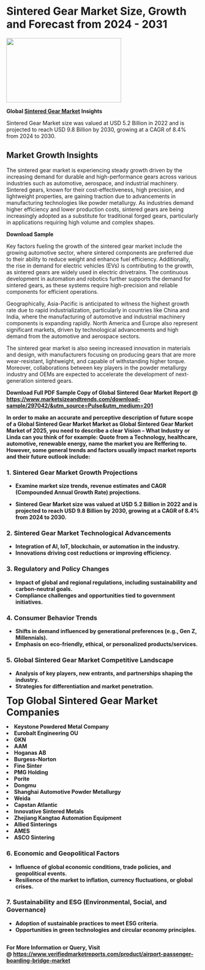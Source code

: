 <H1>Sintered Gear Market Size, Growth and Forecast from 2024 - 2031</H1><img class="aligncenter size-medium wp-image-584254" src="https://thirdeyenews.in/wp-content/uploads/2024/09/Global-Market-Research-300x168.jpeg" alt="" width="300" height="168" /><p><strong>Global&nbsp;<a href="https://www.marketsizeandtrends.com/download-sample/297042/&amp;utm_source=Pulse&amp;utm_medium=201">Sintered Gear Market</a> Insights</strong></p><p>Sintered Gear Market size was valued at USD 5.2 Billion in 2022 and is projected to reach USD 9.8 Billion by 2030, growing at a CAGR of 8.4% from 2024 to 2030.</p><p><h2>Market Growth Insights</h2> <p>The sintered gear market is experiencing steady growth driven by the increasing demand for durable and high-performance gears across various industries such as automotive, aerospace, and industrial machinery. Sintered gears, known for their cost-effectiveness, high precision, and lightweight properties, are gaining traction due to advancements in manufacturing technologies like powder metallurgy. As industries demand higher efficiency and lower production costs, sintered gears are being increasingly adopted as a substitute for traditional forged gears, particularly in applications requiring high volume and complex shapes.</p> <p><strong>Download Sample</strong></p> <p>Key factors fueling the growth of the sintered gear market include the growing automotive sector, where sintered components are preferred due to their ability to reduce weight and enhance fuel efficiency. Additionally, the rise in demand for electric vehicles (EVs) is contributing to the growth, as sintered gears are widely used in electric drivetrains. The continuous development in automation and robotics further supports the demand for sintered gears, as these systems require high-precision and reliable components for efficient operations.</p> <p>Geographically, Asia-Pacific is anticipated to witness the highest growth rate due to rapid industrialization, particularly in countries like China and India, where the manufacturing of automotive and industrial machinery components is expanding rapidly. North America and Europe also represent significant markets, driven by technological advancements and high demand from the automotive and aerospace sectors.</p> <p>The sintered gear market is also seeing increased innovation in materials and design, with manufacturers focusing on producing gears that are more wear-resistant, lightweight, and capable of withstanding higher torque. Moreover, collaborations between key players in the powder metallurgy industry and OEMs are expected to accelerate the development of next-generation sintered gears.</p> <p><strong></p><p><span class=""><strong>Download Full PDF Sample Copy of Global Sintered Gear Market Report</strong> @ <a href="https://www.marketsizeandtrends.com/download-sample/297042/&amp;utm_source=Pulse&amp;utm_medium=201" target="_blank">https://www.marketsizeandtrends.com/download-sample/297042/&amp;utm_source=Pulse&amp;utm_medium=201</a></span></p><p>In order to make an accurate and perceptive description of future scope of a Global&nbsp;Sintered Gear Market Market as Global&nbsp;Sintered Gear Market Market of 2025, you need to describe a clear Vision &ndash; What Industry or Linda can you think of for example: Quote from a Technology, healthcare, automotive, renewable energy, name the market you are Reffering to. However, some general trends and factors usually impact market reports and their future outlook include:</p><h3>1.&nbsp;<strong>Sintered Gear Market Growth Projections</strong></h3><ul><li>Examine market size trends, revenue estimates and CAGR (Compounded Annual Growth Rate) projections.</li><li><p>Sintered Gear Market size was valued at USD 5.2 Billion in 2022 and is projected to reach USD 9.8 Billion by 2030, growing at a CAGR of 8.4% from 2024 to 2030.</p></li></ul><h3>2.&nbsp;<strong>Sintered Gear Market Technological Advancements</strong></h3><ul><li>Integration of AI, IoT, blockchain, or automation in the industry.</li><li>Innovations driving cost reductions or improving efficiency.</li></ul><h3>3.&nbsp;<strong>Regulatory and Policy Changes</strong></h3><ul><li>Impact of global and regional regulations, including sustainability and carbon-neutral goals.</li><li>Compliance challenges and opportunities tied to government initiatives.</li></ul><h3>4.&nbsp;<strong>Consumer Behavior Trends</strong></h3><ul><li>Shifts in demand influenced by generational preferences (e.g., Gen Z, Millennials).</li><li>Emphasis on eco-friendly, ethical, or personalized products/services.</li></ul><h3>5.&nbsp;<strong>Global Sintered Gear Market Competitive Landscape</strong></h3><ul><li>Analysis of key players, new entrants, and partnerships shaping the industry.</li><li>Strategies for differentiation and market penetration.</li></ul><p data-pm-slice="1 1 []"><span style="color: inherit; font-family: inherit; font-size: 25px;">Top Global Sintered Gear Market Companies</span></p><div class="" data-test-id=""><p><li>Keystone Powdered Metal Company</li><li> Eurobalt Engineering OU</li><li> GKN</li><li> AAM</li><li> Hoganas AB</li><li> Burgess-Norton</li><li> Fine Sinter</li><li> PMG Holding</li><li> Porite</li><li> Dongmu</li><li> Shanghai Automotive Powder Metallurgy</li><li> Weida</li><li> Capstan Atlantic</li><li> Innovative Sintered Metals</li><li> Zhejiang Kangtao Automation Equipment</li><li> Allied Sinterings</li><li> AMES</li><li> ASCO Sintering</li></p></div><h3>6.&nbsp;<strong>Economic and Geopolitical Factors</strong></h3><ul><li>Influence of global economic conditions, trade policies, and geopolitical events.</li><li>Resilience of the market to inflation, currency fluctuations, or global crises.</li></ul><h3>7.&nbsp;<strong>Sustainability and ESG (Environmental, Social, and Governance)</strong></h3><ul><li>Adoption of sustainable practices to meet ESG criteria.</li><li>Opportunities in green technologies and circular economy principles.</li></ul><h2><strong style="font-size: 14px;">For More Information or Query, Visit @&nbsp;</strong><a style="background-color: #ffffff; font-size: 14px;" href="https://www.marketsizeandtrends.com/report/sintered-gear-market/" target="_blank">https://www.verifiedmarketreports.com/product/airport-passenger-boarding-bridge-market</a></h2>
